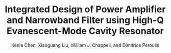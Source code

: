---
type: conference
title: Integrated Design of Power Amplifier and Narrowband Filter using High-Q Evanescent-Mode Cavity Resonator
author: Kenle Chen, Xiaoguang Liu, William J. Chappell, and Dimitrios Peroulis
journal:
volume:
number:
year: 2011
month: Jun.
doi: 10.1109/MWSYM.2011.5972854
pages:
publisher:
booktitle: IEEE MTT-S International Microwave Symposium (IMS)
note:
sort_key: 201106
---